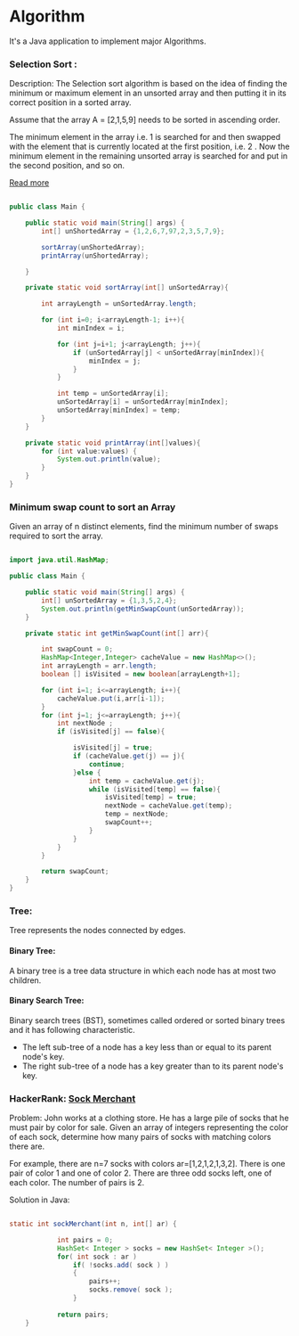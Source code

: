 # Algorithm
It's a Java application to implement major Algorithms.


### Selection Sort : 

Description: The Selection sort algorithm is based on the idea of finding the minimum or maximum element in an unsorted array and then putting it in its correct position in a sorted array.

Assume that the array A = [2,1,5,9] needs to be sorted in ascending order.

The minimum element in the array i.e. 1 is searched for and then swapped with the element that is currently located at the first position, i.e. 2 . Now the minimum element in the remaining unsorted array is searched for and put in the second position, and so on.

[Read more](https://www.hackerearth.com/practice/algorithms/sorting/selection-sort/tutorial/)

```java

public class Main {

    public static void main(String[] args) {
        int[] unShortedArray = {1,2,6,7,97,2,3,5,7,9};

        sortArray(unShortedArray);
        printArray(unShortedArray);

    }

    private static void sortArray(int[] unSortedArray){

        int arrayLength = unSortedArray.length;

        for (int i=0; i<arrayLength-1; i++){
            int minIndex = i;

            for (int j=i+1; j<arrayLength; j++){
                if (unSortedArray[j] < unSortedArray[minIndex]){
                    minIndex = j;
                }
            }

            int temp = unSortedArray[i];
            unSortedArray[i] = unSortedArray[minIndex];
            unSortedArray[minIndex] = temp;
        }
    }

    private static void printArray(int[]values){
        for (int value:values) {
            System.out.println(value);
        }
    }
}

```
### Minimum swap count to sort an Array

Given an array of n distinct elements, find the minimum number of swaps required to sort the array.


```Java

import java.util.HashMap;

public class Main {

    public static void main(String[] args) {
        int[] unSortedArray = {1,3,5,2,4};
        System.out.println(getMinSwapCount(unSortedArray));
    }

    private static int getMinSwapCount(int[] arr){

        int swapCount = 0;
        HashMap<Integer,Integer> cacheValue = new HashMap<>();
        int arrayLength = arr.length;
        boolean [] isVisited = new boolean[arrayLength+1];

        for (int i=1; i<=arrayLength; i++){
            cacheValue.put(i,arr[i-1]);
        }
        for (int j=1; j<=arrayLength; j++){
            int nextNode ;
            if (isVisited[j] == false){

                isVisited[j] = true;
                if (cacheValue.get(j) == j){
                    continue;
                }else {
                    int temp = cacheValue.get(j);
                    while (isVisited[temp] == false){
                        isVisited[temp] = true;
                        nextNode = cacheValue.get(temp);
                        temp = nextNode;
                        swapCount++;
                    }
                }
            }
        }

        return swapCount;
    }
}

```
### Tree:
 Tree represents the nodes connected by edges.
 #### Binary Tree:
 A binary tree is a tree data structure in which each node has at most two children.
 
 #### Binary Search Tree: 
 Binary search trees (BST), sometimes called ordered or sorted binary trees and it has following characteristic.

   * The left sub-tree of a node has a key less than or equal to its parent node's key.
   * The right sub-tree of a node has a key greater than to its parent node's key.
   
   
### HackerRank: [Sock Merchant](https://www.hackerrank.com/challenges/sock-merchant/problem?h_l=interview&playlist_slugs%5B%5D=interview-preparation-kit&playlist_slugs%5B%5D=warmup)


Problem: John works at a clothing store. He has a large pile of socks that he must pair by color for sale. Given an array of integers representing the color of each sock, determine how many pairs of socks with matching colors there are.

For example, there are n=7 socks with colors ar=[1,2,1,2,1,3,2]. There is one pair of color 1 and one of color 2. There are three odd socks left, one of each color. The number of pairs is 2.

Solution in Java: 

```Java

static int sockMerchant(int n, int[] ar) {

            int pairs = 0;
            HashSet< Integer > socks = new HashSet< Integer >();
            for( int sock : ar )
                if( !socks.add( sock ) )
                {
                    pairs++;
                    socks.remove( sock );
                }
                    
            return pairs;
    }
```
